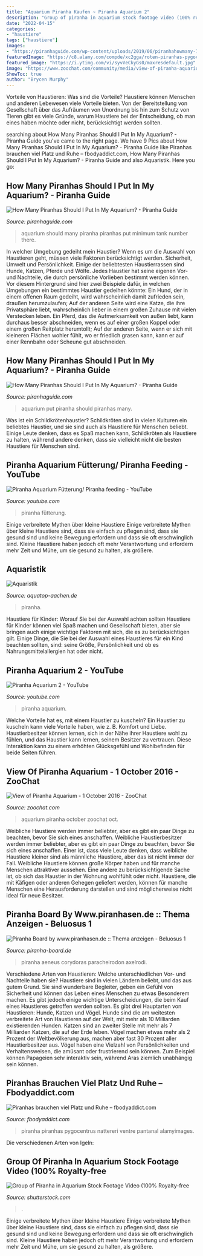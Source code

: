 ```yaml
---
title: "Aquarium Piranha Kaufen ~ Piranha Aquarium 2"
description: "Group of piranha in aquarium stock footage video (100% royalty-free"
date: "2022-04-15"
categories:
- "haustiere"
tags: ["haustiere"]
images:
- "https://piranhaguide.com/wp-content/uploads/2019/06/piranhahowmany-750x500.jpg"
featuredImage: "https://c8.alamy.com/compde/xc2gga/roten-piranhas-pygocentrus-nattereri-erwachsene-portrat-pantanal-brasilien-sudamerika-xc2gga.jpg"
featured_image: "https://i.ytimg.com/vi/syvVeCkyGs0/maxresdefault.jpg"
image: "https://www.zoochat.com/community/media/view-of-piranha-aquarium-1-october-2016.339219/full?d=1475440531"
ShowToc: true
author: "Brycen Murphy"
---
```



Vorteile von Haustieren: Was sind die Vorteile?
Haustiere können Menschen und anderen Lebewesen viele Vorteile bieten. Von der Bereitstellung von Gesellschaft über das Aufräumen von Unordnung bis hin zum Schutz von Tieren gibt es viele Gründe, warum Haustiere bei der Entscheidung, ob man eines haben möchte oder nicht, berücksichtigt werden sollten.

	

		
searching about How Many Piranhas Should I Put In My Aquarium? - Piranha Guide you've came to the right page. We have 9 Pics about How Many Piranhas Should I Put In My Aquarium? - Piranha Guide like Piranhas brauchen viel Platz und Ruhe – fbodyaddict.com, How Many Piranhas Should I Put In My Aquarium? - Piranha Guide and also Aquaristik. Here you go:
		
    
## How Many Piranhas Should I Put In My Aquarium? - Piranha Guide

<img loading=lazy src="https://piranhaguide.com/wp-content/uploads/2019/06/piranhahowmany2.jpg" onerror="this.onerror=null;this.src='https://tse1.mm.bing.net/th?id=OIP.BPUrVKbHfVjtCAHi_D7QTwHaEJ&amp;pid=15.1';" alt="How Many Piranhas Should I Put In My Aquarium? - Piranha Guide">

_Source: piranhaguide.com_

>aquarium should many piranha piranhas put minimum tank number there. 

	

In welcher Umgebung gedeiht mein Haustier?
Wenn es um die Auswahl von Haustieren geht, müssen viele Faktoren berücksichtigt werden. Sicherheit, Umwelt und Persönlichkeit. Einige der beliebtesten Haustierrassen sind Hunde, Katzen, Pferde und Wölfe. Jedes Haustier hat seine eigenen Vor- und Nachteile, die durch persönliche Vorlieben bestimmt werden können. Vor diesem Hintergrund sind hier zwei Beispiele dafür, in welchen Umgebungen ein bestimmtes Haustier gedeihen könnte:
Ein Hund, der in einem offenen Raum gedeiht, wird wahrscheinlich damit zufrieden sein, draußen herumzulaufen; Auf der anderen Seite wird eine Katze, die ihre Privatsphäre liebt, wahrscheinlich lieber in einem großen Zuhause mit vielen Verstecken leben. Ein Pferd, das die Aufmerksamkeit von außen liebt, kann durchaus besser abschneiden, wenn es auf einer großen Koppel oder einem großen Reitplatz herumtollt; Auf der anderen Seite, wenn er sich mit kleineren Flächen wohler fühlt, wo er friedlich grasen kann, kann er auf einer Rennbahn oder Scheune gut abschneiden.

    
## How Many Piranhas Should I Put In My Aquarium? - Piranha Guide

<img loading=lazy src="https://piranhaguide.com/wp-content/uploads/2019/06/piranhahowmany-750x500.jpg" onerror="this.onerror=null;this.src='https://tse4.mm.bing.net/th?id=OIP.2hWuPz1fBj3J8kEy5XEyEgHaE8&amp;pid=15.1';" alt="How Many Piranhas Should I Put In My Aquarium? - Piranha Guide">

_Source: piranhaguide.com_

>aquarium put piranha should piranhas many. 

	

Was ist ein Schildkrötenhaustier?
Schildkröten sind in vielen Kulturen ein beliebtes Haustier, und sie sind auch als Haustiere für Menschen beliebt. Einige Leute denken, dass es Spaß machen kann, Schildkröten als Haustiere zu halten, während andere denken, dass sie vielleicht nicht die besten Haustiere für Menschen sind.

    
## Piranha Aquarium Fütterung/ Piranha Feeding - YouTube

<img loading=lazy src="https://i.ytimg.com/vi/VBn1cUpJkqo/maxresdefault.jpg" onerror="this.onerror=null;this.src='https://tse4.mm.bing.net/th?id=OIP.z87Gt0oi6unuTnRkO3ZfoQHaEK&amp;pid=15.1';" alt="Piranha Aquarium Fütterung/ Piranha feeding - YouTube">

_Source: youtube.com_

>piranha fütterung. 

	

Einige verbreitete Mythen über kleine Haustiere
Einige verbreitete Mythen über kleine Haustiere sind, dass sie einfach zu pflegen sind, dass sie gesund sind und keine Bewegung erfordern und dass sie oft erschwinglich sind. Kleine Haustiere haben jedoch oft mehr Verantwortung und erfordern mehr Zeit und Mühe, um sie gesund zu halten, als größere.

    
## Aquaristik

<img loading=lazy src="https://www.aquatop-aachen.de/files?id=2960&amp;width=500&amp;height=500&amp;stretchMode=proportionalsmallest" onerror="this.onerror=null;this.src='https://tse1.mm.bing.net/th?id=OIP.uA75x-Ud4xRtYTESwqIEAQHaHa&amp;pid=15.1';" alt="Aquaristik">

_Source: aquatop-aachen.de_

>piranha. 

	

Haustiere für Kinder: Worauf Sie bei der Auswahl achten sollten
Haustiere für Kinder können viel Spaß machen und Gesellschaft bieten, aber sie bringen auch einige wichtige Faktoren mit sich, die es zu berücksichtigen gilt. Einige Dinge, die Sie bei der Auswahl eines Haustieres für ein Kind beachten sollten, sind: seine Größe, Persönlichkeit und ob es Nahrungsmittelallergien hat oder nicht.

    
## Piranha Aquarium 2 - YouTube

<img loading=lazy src="https://i.ytimg.com/vi/syvVeCkyGs0/maxresdefault.jpg" onerror="this.onerror=null;this.src='https://tse3.mm.bing.net/th?id=OIP.VeRlzqpU6FO39MSuWiYQWwHaEK&amp;pid=15.1';" alt="Piranha Aquarium 2 - YouTube">

_Source: youtube.com_

>piranha aquarium. 

	

Welche Vorteile hat es, mit einem Haustier zu kuscheln?
Ein Haustier zu kuscheln kann viele Vorteile haben, wie z. B. Komfort und Liebe. Haustierbesitzer können lernen, sich in der Nähe ihrer Haustiere wohl zu fühlen, und das Haustier kann lernen, seinem Besitzer zu vertrauen. Diese Interaktion kann zu einem erhöhten Glücksgefühl und Wohlbefinden für beide Seiten führen.

    
## View Of Piranha Aquarium - 1 October 2016 - ZooChat

<img loading=lazy src="https://www.zoochat.com/community/media/view-of-piranha-aquarium-1-october-2016.339219/full?d=1475440531" onerror="this.onerror=null;this.src='https://tse3.mm.bing.net/th?id=OIP.YbfkfSWiHefzXZcqifV8QAHaFj&amp;pid=15.1';" alt="View of Piranha Aquarium - 1 October 2016 - ZooChat">

_Source: zoochat.com_

>aquarium piranha october zoochat oct. 

	

Weibliche Haustiere werden immer beliebter, aber es gibt ein paar Dinge zu beachten, bevor Sie sich eines anschaffen.
Weibliche Haustierbesitzer werden immer beliebter, aber es gibt ein paar Dinge zu beachten, bevor Sie sich eines anschaffen. Einer ist, dass viele Leute denken, dass weibliche Haustiere kleiner sind als männliche Haustiere, aber das ist nicht immer der Fall. Weibliche Haustiere können große Körper haben und für manche Menschen attraktiver aussehen. Eine andere zu berücksichtigende Sache ist, ob sich das Haustier in der Wohnung wohlfühlt oder nicht. Haustiere, die mit Käfigen oder anderen Gehegen geliefert werden, können für manche Menschen eine Herausforderung darstellen und sind möglicherweise nicht ideal für neue Besitzer.

    
## Piranha Board By Www.piranhasen.de :: Thema Anzeigen - Beluosus 1

<img loading=lazy src="http://www.piranha-board.de/files/thumbs/t_piranhabecken_175.png" onerror="this.onerror=null;this.src='https://tse4.mm.bing.net/th?id=OIP.2ZXABxZDElAHHWgmlqKlWAHaFj&amp;pid=15.1';" alt="Piranha Board by www.piranhasen.de :: Thema anzeigen - Beluosus 1">

_Source: piranha-board.de_

>piranha aeneus corydoras paracheirodon axelrodi. 

	

Verschiedene Arten von Haustieren: Welche unterschiedlichen Vor- und Nachteile haben sie?
Haustiere sind in vielen Ländern beliebt, und das aus gutem Grund. Sie sind wunderbare Begleiter, geben ein Gefühl von Sicherheit und können das Leben eines Menschen zu etwas Besonderem machen. Es gibt jedoch einige wichtige Unterscheidungen, die beim Kauf eines Haustieres getroffen werden sollten.
Es gibt drei Hauptarten von Haustieren: Hunde, Katzen und Vögel. Hunde sind die am weitesten verbreitete Art von Haustieren auf der Welt, mit mehr als 10 Milliarden existierenden Hunden. Katzen sind an zweiter Stelle mit mehr als 7 Milliarden Katzen, die auf der Erde leben. Vögel machen etwas mehr als 2 Prozent der Weltbevölkerung aus, machen aber fast 30 Prozent aller Haustierbesitzer aus.
Vögel haben eine Vielzahl von Persönlichkeiten und Verhaltensweisen, die amüsant oder frustrierend sein können. Zum Beispiel können Papageien sehr interaktiv sein, während Aras ziemlich unabhängig sein können.

    
## Piranhas Brauchen Viel Platz Und Ruhe – Fbodyaddict.com

<img loading=lazy src="https://c8.alamy.com/compde/xc2gga/roten-piranhas-pygocentrus-nattereri-erwachsene-portrat-pantanal-brasilien-sudamerika-xc2gga.jpg" onerror="this.onerror=null;this.src='https://tse3.mm.bing.net/th?id=OIP.zuFPu_9U_yLZ2DzG6ZmEzgHaFc&amp;pid=15.1';" alt="Piranhas brauchen viel Platz und Ruhe – fbodyaddict.com">

_Source: fbodyaddict.com_

>piranha piranhas pygocentrus nattereri ventre pantanal alamyimages. 

	

Die verschiedenen Arten von Igeln:

    
## Group Of Piranha In Aquarium Stock Footage Video (100% Royalty-free

<img loading=lazy src="https://ak.picdn.net/shutterstock/videos/2291072/thumb/1.jpg" onerror="this.onerror=null;this.src='https://tse1.mm.bing.net/th?id=OIP.YyjDddxv-miUS81bggBnggHaEL&amp;pid=15.1';" alt="Group of Piranha in Aquarium Stock Footage Video (100% Royalty-free">

_Source: shutterstock.com_

>. 

	

Einige verbreitete Mythen über kleine Haustiere
Einige verbreitete Mythen über kleine Haustiere sind, dass sie einfach zu pflegen sind, dass sie gesund sind und keine Bewegung erfordern und dass sie oft erschwinglich sind. Kleine Haustiere haben jedoch oft mehr Verantwortung und erfordern mehr Zeit und Mühe, um sie gesund zu halten, als größere.

